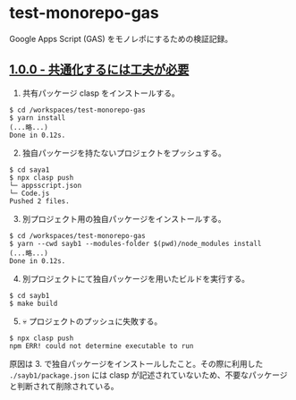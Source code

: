 # test-monorepo-gas

Google Apps Script (GAS) をモノレポにするための検証記録。

## [1.0.0 - 共通化するには工夫が必要](https://github.com/takuyahara/test-monorepo-gas/tree/1.0.0)

1. 共有パッケージ clasp をインストールする。

```shell
$ cd /workspaces/test-monorepo-gas
$ yarn install
(...略...)
Done in 0.12s.
```

2. 独自パッケージを持たないプロジェクトをプッシュする。

```shell
$ cd saya1
$ npx clasp push
└─ appsscript.json
└─ Code.js
Pushed 2 files.
```

3. 別プロジェクト用の独自パッケージをインストールする。

```shell
$ cd /workspaces/test-monorepo-gas
$ yarn --cwd sayb1 --modules-folder $(pwd)/node_modules install
(...略...)
Done in 0.12s.
```

4. 別プロジェクトにて独自パッケージを用いたビルドを実行する。

```shell
$ cd sayb1
$ make build
```

5. 💀 プロジェクトのプッシュに失敗する。

```shell
$ npx clasp push
npm ERR! could not determine executable to run
```

原因は 3. で独自パッケージをインストールしたこと。その際に利用した `./sayb1/package.json` には clasp が記述されていないため、不要なパッケージと判断されて削除されている。

